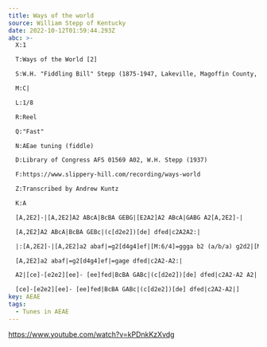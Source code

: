 ```yaml
---
title: Ways of the world
source: William Stepp of Kentucky
date: 2022-10-12T01:59:44.293Z
abc: >-
  X:1

  T:Ways of the World [2]

  S:W.H. "Fiddling Bill" Stepp (1875-1947, Lakeville, Magoffin County, Ky.)

  M:C|

  L:1/8

  R:Reel

  Q:"Fast"

  N:AEae tuning (fiddle)

  D:Library of Congress AFS 01569 A02, W.H. Stepp (1937)

  F:https://www.slippery-hill.com/recording/ways-world

  Z:Transcribed by Andrew Kuntz

  K:A 

  [A,2E2]-|[A,2E2]A2 ABcA|BcBA GEBG|[E2A2]A2 ABcA|GABG A2[A,2E2]-|

  [A,2E2]A2 ABcA|BcBA GEBc|(c[d2e2])[de] dfed|c2A2A2:|

  |:[A,2E2]-|[A,2E2]a2 abaf|=g2[d4g4]ef|[M:6/4]=ggga b2 (a/b/a) g2d2|[M:C|]+slide+[e3e3][de] [e2e2] [A,2E2]-|  

  [A,2E2]a2 abaf|=g2[d4g4]ef|=gage dfed|c2A2-A2:|

  A2|[ce]-[e2e2][ee]- [ee]fed|BcBA GABc|(c[d2e2])[de] dfed|c2A2-A2 A2| 

  [ce]-[e2e2][ee]- [ee]fed|BcBA GABc|(c[d2e2])[de] dfed|c2A2-A2|]
key: AEAE
tags:
  - Tunes in AEAE
---
```

https://www.youtube.com/watch?v=kPDnkKzXvdg